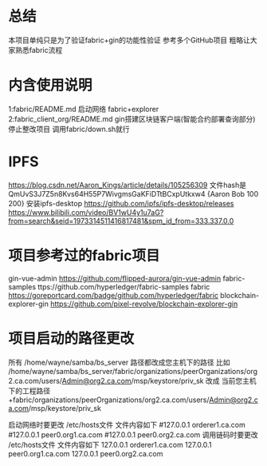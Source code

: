 # 总结
 本项目单纯只是为了验证fabric+gin的功能性验证 
 参考多个GitHub项目 粗略让大家熟悉fabric流程

# 内含使用说明 
1:fabric/README.md  启动网络 fabric+explorer
2:fabric_client_org/README.md gin搭建区块链客户端(智能合约部署查询部分)
停止整改项目 调用fabric/down.sh就行

# IPFS
https://blog.csdn.net/Aaron_Kings/article/details/105256309
文件hash是 QmUvS3J7Z5n8Kvs64H55P7WivgmsGaKFiDTtBCxpUtkxw4
{Aaron Bob 100 200}
安装ipfs-desktop
https://github.com/ipfs/ipfs-desktop/releases
https://www.bilibili.com/video/BV1wU4y1u7aG?from=search&seid=1973314511416817481&spm_id_from=333.337.0.0


# 项目参考过的fabric项目
gin-vue-admin https://github.com/flipped-aurora/gin-vue-admin
fabric-samples ttps://github.com/hyperledger/fabric-samples
fabric https://goreportcard.com/badge/github.com/hyperledger/fabric
blockchain-explorer-gin https://github.com/pixel-revolve/blockchain-explorer-gin

# 项目启动的路径更改
所有 /home/wayne/samba/bs_server 路径都改成您主机下的路径
比如 /home/wayne/samba/bs_server/fabric/organizations/peerOrganizations/org2.ca.com/users/Admin@org2.ca.com/msp/keystore/priv_sk
改成 当前您主机下的工程路径+fabric/organizations/peerOrganizations/org2.ca.com/users/Admin@org2.ca.com/msp/keystore/priv_sk


启动网络时要更改 /etc/hosts文件 文件内容如下
#127.0.0.1      orderer1.ca.com
#127.0.0.1      peer0.org1.ca.com
#127.0.0.1      peer0.org2.ca.com
调用链码时要更改 /etc/hosts文件 文件内容如下
127.0.0.1      orderer1.ca.com
127.0.0.1      peer0.org1.ca.com
127.0.0.1      peer0.org2.ca.com
